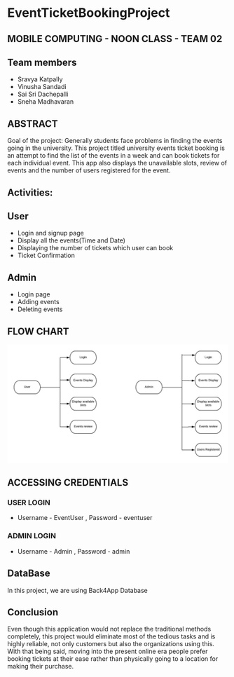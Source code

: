 # EventTicketBookingProject

## MOBILE COMPUTING - NOON CLASS - TEAM 02
## Team members
- Sravya Katpally
- Vinusha Sandadi
- Sai Sri Dachepalli
- Sneha Madhavaran


## ABSTRACT
 Goal of the project: Generally students face problems in finding the events going in the university. This project titled university events ticket booking is an attempt to find the list of the events in a week and can book tickets for each individual event. This app also displays the unavailable slots, review of events and the number of users registered for the event.
 
 
## Activities:
## User
- Login and signup page
- Display all the events(Time and Date)
- Displaying the number of tickets which user can book
- Ticket Confirmation

## Admin
- Login page
- Adding events
- Deleting events

## FLOW CHART
![flowchart](flowchart.jpeg)

## ACCESSING CREDENTIALS
### USER LOGIN
- Username - EventUser , Password - eventuser

### ADMIN LOGIN
- Username - Admin , Password - admin
 
 ## DataBase
 In this project, we are using Back4App Database
 
 ## Conclusion
Even though this application would not replace the traditional methods completely, this project would eliminate most of the tedious tasks and is highly reliable, not only customers but also the organizations using this. With that being said, moving into the present online era people prefer booking tickets at their ease rather than physically going to a location for making their purchase.


